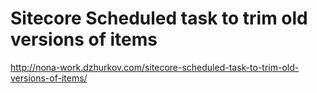 # Sitecore Scheduled task to trim old versions of items

http://nona-work.dzhurkov.com/sitecore-scheduled-task-to-trim-old-versions-of-items/
